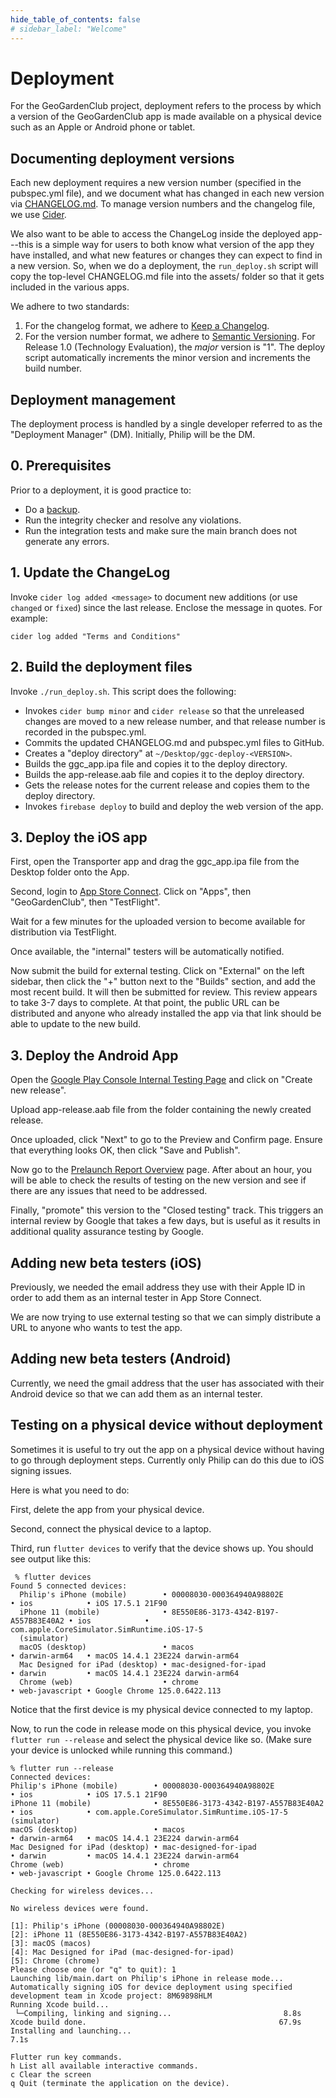 ```yaml
---
hide_table_of_contents: false
# sidebar_label: "Welcome"
---
```


# Deployment

For the GeoGardenClub project, deployment refers to the process by which a version of the GeoGardenClub app is made available on a physical device such as an Apple or Android phone or tablet.

## Documenting deployment versions

Each new deployment requires a new version number (specified in the pubspec.yml file), and we document what has changed in each new version via [CHANGELOG.md](https://github.com/geogardenclub/ggc_app/blob/main/CHANGELOG.md).  To manage version numbers and the changelog file, we use [Cider](https://pub.dev/packages/cider).

We also want to be able to access the ChangeLog inside the deployed app---this is a simple way for users to both know what version of the app they have installed, and what new features or changes they can expect to find in a new version.  So, when we do a deployment, the `run_deploy.sh` script will copy the top-level CHANGELOG.md file into the assets/ folder so that it gets included in the various apps.

We adhere to two standards:
1. For the changelog format, we adhere to [Keep a Changelog](https://keepachangelog.com/en/1.0.0/).
2. For the version number format, we adhere to [Semantic Versioning](https://semver.org/spec/v2.0.0.html). For Release 1.0 (Technology Evaluation), the *major* version is "1". The deploy script automatically increments the minor version and increments the build number.

## Deployment management

The deployment process is handled by a single developer referred to as the "Deployment Manager" (DM). Initially, Philip will be the DM.

## 0. Prerequisites

Prior to a deployment, it is good practice to:

* Do a [backup](backups.md).
* Run the integrity checker and resolve any violations.
* Run the integration tests and make sure the main branch does not generate any errors.

## 1. Update the ChangeLog

Invoke `cider log added <message>` to document new additions (or use `changed` or `fixed`) since the last release. Enclose the message in quotes. For example:

```shell
cider log added "Terms and Conditions"
```

## 2. Build the deployment files

Invoke `./run_deploy.sh`.  This script does the following:

* Invokes `cider bump minor` and `cider release` so that the unreleased changes are moved to a new release number, and that release number is recorded in the pubspec.yml.
* Commits the updated CHANGELOG.md and pubspec.yml files to GitHub.
* Creates a "deploy directory" at `~/Desktop/ggc-deploy-<VERSION>`.
* Builds the ggc_app.ipa file and copies it to the deploy directory.
* Builds the app-release.aab file and copies it to the deploy directory.
* Gets the release notes for the current release and copies them to the deploy directory.
* Invokes `firebase deploy` to build and deploy the web version of the app.

## 3. Deploy the iOS app

First, open the Transporter app and drag the ggc_app.ipa file from the Desktop folder onto the App. 

Second, login to [App Store Connect](https://appstoreconnect.apple.com/login). Click on "Apps", then "GeoGardenClub", then "TestFlight".

Wait for a few minutes for the uploaded version to become available for distribution via TestFlight.

Once available, the "internal" testers will be automatically notified.  

Now submit the build for external testing. Click on "External" on the left sidebar, then click the "+" button next to the "Builds" section, and add the most recent build. It will then be submitted for review. This review appears to take 3-7 days to complete. At that point, the public URL can be distributed and anyone who already installed the app via that link should be able to update to the new build. 

## 3. Deploy the Android App

Open the [Google Play Console Internal Testing Page](https://play.google.com/console/u/0/developers/8896023390666377316/app/4974477500315919596/tracks/internal-testing) and click on "Create new release".

Upload app-release.aab file from the folder containing the newly created release.

Once uploaded, click "Next" to go to the Preview and Confirm page. Ensure that everything looks OK, then click "Save and Publish".

Now go to the [Prelaunch Report Overview](https://play.google.com/console/u/0/developers/8896023390666377316/app/4974477500315919596/pre-launch-report/overview) page. After about an hour, you will be able to check the results of testing on the new version and see if there are any issues that need to be addressed.

Finally, "promote" this version to the "Closed testing" track. This triggers an internal review by Google that takes a few days, but is useful as it results in additional quality assurance testing by Google.

## Adding new beta testers (iOS)

Previously, we needed the email address they use with their Apple ID in order to add them as an internal tester in App Store Connect.

We are now trying to use external testing so that we can simply distribute a URL to anyone who wants to test the app. 

## Adding new beta testers (Android)

Currently, we need the gmail address that the user has associated with their Android device so that we can add them as an internal tester. 

## Testing on a physical device without deployment

Sometimes it is useful to try out the app on a physical device without having to go through deployment steps. Currently only Philip can do this due to iOS signing issues. 

Here is what you need to do:

First, delete the app from your physical device. 

Second, connect the physical device to a laptop. 

Third, run `flutter devices` to verify that the device shows up. You should see output like this:

```
 % flutter devices    
Found 5 connected devices:
  Philip's iPhone (mobile)        • 00008030-000364940A98802E            • ios            • iOS 17.5.1 21F90
  iPhone 11 (mobile)              • 8E550E86-3173-4342-B197-A557B83E40A2 • ios            • com.apple.CoreSimulator.SimRuntime.iOS-17-5
  (simulator)
  macOS (desktop)                 • macos                                • darwin-arm64   • macOS 14.4.1 23E224 darwin-arm64
  Mac Designed for iPad (desktop) • mac-designed-for-ipad                • darwin         • macOS 14.4.1 23E224 darwin-arm64
  Chrome (web)                    • chrome                               • web-javascript • Google Chrome 125.0.6422.113
```

Notice that the first device is my physical device connected to my laptop.

Now, to run the code in release mode on this physical device, you invoke `flutter run --release` and select the physical device like so.  (Make sure your device is unlocked while running this command.)

```
% flutter run --release
Connected devices:
Philip's iPhone (mobile)        • 00008030-000364940A98802E            • ios            • iOS 17.5.1 21F90
iPhone 11 (mobile)              • 8E550E86-3173-4342-B197-A557B83E40A2 • ios            • com.apple.CoreSimulator.SimRuntime.iOS-17-5
(simulator)
macOS (desktop)                 • macos                                • darwin-arm64   • macOS 14.4.1 23E224 darwin-arm64
Mac Designed for iPad (desktop) • mac-designed-for-ipad                • darwin         • macOS 14.4.1 23E224 darwin-arm64
Chrome (web)                    • chrome                               • web-javascript • Google Chrome 125.0.6422.113

Checking for wireless devices...

No wireless devices were found.

[1]: Philip's iPhone (00008030-000364940A98802E)
[2]: iPhone 11 (8E550E86-3173-4342-B197-A557B83E40A2)
[3]: macOS (macos)
[4]: Mac Designed for iPad (mac-designed-for-ipad)
[5]: Chrome (chrome)
Please choose one (or "q" to quit): 1
Launching lib/main.dart on Philip's iPhone in release mode...
Automatically signing iOS for device deployment using specified development team in Xcode project: 8M69898HLM
Running Xcode build...                                                  
 └─Compiling, linking and signing...                         8.8s
Xcode build done.                                           67.9s
Installing and launching...                                         7.1s

Flutter run key commands.
h List all available interactive commands.
c Clear the screen
q Quit (terminate the application on the device).

```
